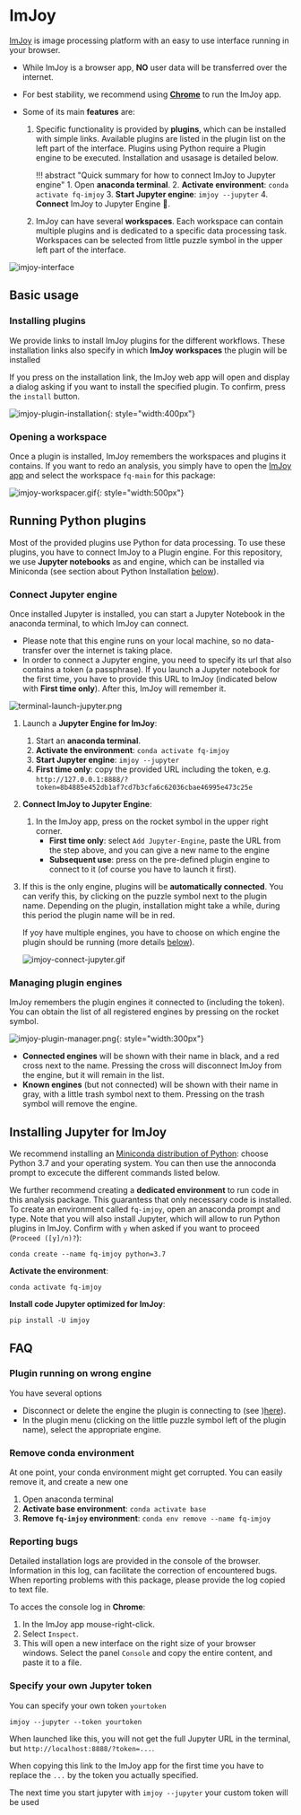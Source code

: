 # ImJoy

[ImJoy](https://imjoy.io/docs/#/) is image processing platform with an easy to use interface running in your browser.  

* While ImJoy is a browser app, **NO** user data will be transferred over the internet. 
* For best stability, we recommend using [**Chrome**](https://www.google.com/chrome/) to run the ImJoy app.  
* Some of its main **features** are:

    1. Specific functionality is provided by **plugins**, which can be installed with simple links. Available 
        plugins are listed in the plugin list on the left part of the interface. Plugins using Python require 
        a Plugin engine to be executed. Installation and usasage is detailed below.  

        !!! abstract "Quick summary for how to connect ImJoy to Jupyter engine"
            1. Open **anaconda terminal**. 
            2. **Activate environment**: `conda activate fq-imjoy`
            3. **Start Jupyter engine**: `imjoy --jupyter`
            4. **Connect** ImJoy to Jupyter Engine 🚀.

    2. ImJoy can have several **workspaces**. Each workspace can contain multiple plugins and is 
        dedicated to a specific data processing task. Workspaces can be selected from little puzzle 
        symbol in the upper left part of the interface.

![imjoy-interface](img/imjoy-interface.png)

## Basic usage

### Installing plugins
We provide links to install ImJoy plugins for the different workflows. 
These installation links also specify in which **ImJoy workspaces** the plugin will be installed  

If you press on the installation link, the ImJoy web app will open and display a
dialog asking if you want to install the specified plugin. To confirm, press 
the `install` button.

![imjoy-plugin-installation](img/imjoy-plugin-installation.png){: style="width:400px"}

### Opening a workspace
Once a plugin is installed, ImJoy remembers the workspaces and plugins it contains. 
If you want to redo an analysis, you simply have to open the [ImJoy app](https://imjoy.io/#/app) 
and select the workspace `fq-main` for this package: 

![imjoy-workspacer.gif](img/imjoy-workspace.gif){: style="width:500px"}


## Running Python plugins 
Most of the provided plugins use Python for data processing. To use these plugins, 
you have to connect ImJoy to a Plugin engine. For this repository, we use **Jupyter notebooks** as 
and engine, which can be installed via Miniconda (see section about Python Installation [below](#jupyter-for-imjoy)). 

### Connect Jupyter engine

Once installed Jupyter is installed, you can start a Jupyter Notebook in the anaconda terminal, 
to which ImJoy can connect. 

* Please note that this engine runs on your local machine, so no data-transfer over the internet is taking place. 
* In order to connect a Jupyter engine, you need to specify its url that also contains a token (a passphrase). 
    If you launch a Jupyter notebook for the first time, you have to provide this URL to ImJoy
    (indicated below with **First time only**). After this, ImJoy will remember it. 

![terminal-launch-jupyter.png](img/terminal-launch-jupyter.png)

1. Launch a **Jupyter Engine for ImJoy**:
   
    1. Start an **anaconda terminal**. 
    2. **Activate the environment**: `conda activate fq-imjoy`
    3. **Start Jupyter engine**: `imjoy --jupyter`
    4. **First time only**: copy the provided URL including the token, 
        e.g. `http://127.0.0.1:8888/?token=8b4885e452db1af7cd7b3cfa6c62036cbae46995e473c25e`
        
 
2. **Connect ImJoy to Jupyter Engine**: 
   
    1. In the ImJoy app, press on the rocket symbol in the upper right corner.
         * **First time only**: select `Add Jupyter-Engine`, paste the URL from the step above, and you can give a new name to the engine
         * **Subsequent use**: press on the pre-defined plugin engine to connect to it (of course you have to launch it first).

3. If this is the only engine, plugins will be **automatically connected**. You can verify this, 
   by clicking on the puzzle symbol next to the plugin name. Depending on the plugin, installation
   might take a while, during this period the plugin name will be in red.  

    If yoy have multiple engines, you have to choose on which engine the plugin should be running 
    (more details [below](#plugin-running-on-wrong-engine)).

   ![imjoy-connect-jupyter.gif](img/imjoy-connect-jupyter.gif)


### Managing plugin engines
ImJoy remembers the plugin engines it connected to (including the token). You can obtain the list of all
registered engines by pressing on the rocket symbol. 

![imjoy-plugin-manager.png](img/imjoy-plugin-manager.png){: style="width:300px"}

* **Connected engines** will be shown with their name in black, and a red cross next to the name. Pressing the cross will disconnect ImJoy from the engine, but it will remain in the list. 
* **Known engines** (but not connected) will be shown with their name in gray, with a little trash symbol next to them. Pressing on the trash symbol will remove the engine. 


## Installing Jupyter for ImJoy
We recommend installing an [Miniconda distribution of Python](https://docs.conda.io/en/latest/miniconda.html): 
choose Python 3.7 and your operating system. You  can then use the annoconda prompt to excecute the different commands listed below. 

We further recommend creating a **dedicated environment** to run code in this analysis package. 
This guarantess that only necessary code is installed. 
To create an environment called `fq-imjoy`, open an anaconda prompt and type. Note that you will also install Jupyter, which will allow to run Python plugins in ImJoy.
Confirm with `y` when asked if you want to proceed (`Proceed ([y]/n)?`): 

```
conda create --name fq-imjoy python=3.7
```

**Activate the environment**:
```
conda activate fq-imjoy
```

**Install code Jupyter optimized for ImJoy**:
```
pip install -U imjoy
```

## FAQ

### Plugin running on wrong engine
You have several options

* Disconnect or delete the engine the plugin is connecting to (see )[here](#managing-plugin-engines)).
* In the plugin menu (clicking on the little puzzle symbol left of the plugin name), select the appropriate engine.


### Remove conda environment
At one point, your conda environment might get corrupted. You can easily remove it, and create a new one

1. Open anaconda terminal
0. **Activate base environment**: `conda activate base`
0. **Remove `fq-imjoy` environment**: `conda env remove --name fq-imjoy`


### Reporting bugs
Detailed installation logs are provided in the console of the browser. Information in this log, can facilitate the correction of encountered bugs. When reporting problems with this package, please provide the log copied to text file. 

To acces the console log in **Chrome**:

1. In the ImJoy app mouse-right-click. 
2. Select `Inspect`. 
3. This will open a new interface on the right size of your browser windows. Select the panel `Console` and copy the entire content, and paste it to a file.  

### Specify your own Jupyter token
You can specify your own token `yourtoken`

```
imjoy --jupyter --token yourtoken
```
When launched like this, you will not get the full Jupyter URL in the terminal, but `http://localhost:8888/?token=...`.

When copying this link to the ImJoy app for the first time you have to replace the `...` by the token you actually specified.

The next time you start jupyter with `imjoy --jupyter` your custom token will be used